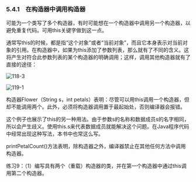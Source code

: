 ### 5.4.1　在构造器中调用构造器

可能为一个类写了多个构造器，有时可能想在一个构造器中调用另一个构造器，以避免重复代码。可用this关键字做到这一点。

通常写this的时候，都是指“这个对象”或者“当前对象”，而且它本身表示对当前对象的引用。在构造器中，如果为this添加了参数列表，那么就有了不同的含义。这将产生对符合此参数列表的某个构造器的明确调用；这样，调用其他构造器就有了直接的途径：

![118-3](../Images/image02742.jpeg)

![119-1](../Images/image02743.jpeg)

构造器Flower（String s，int petals）表明：尽管可以用this调用一个构造器，但却不能调用两个。此外，必须将构造器调用置于最起始处，否则编译器会报错。

这个例子也展示了this的另一种用法。由于参数s的名称和数据成员s的名字相同，所以会产生歧义。使用this.s来代表数据成员就能解决这个问题。在Java程序代码中经常出现这种写法，本书中也常这么写。

printPetalCount()方法表明，除构造器之外，编译器禁止在其他任何方法中调用构造器。

练习9：（1）编写具有两个（重载）构造器的类，并在第一个构造器中通过this调用第二个构造器。